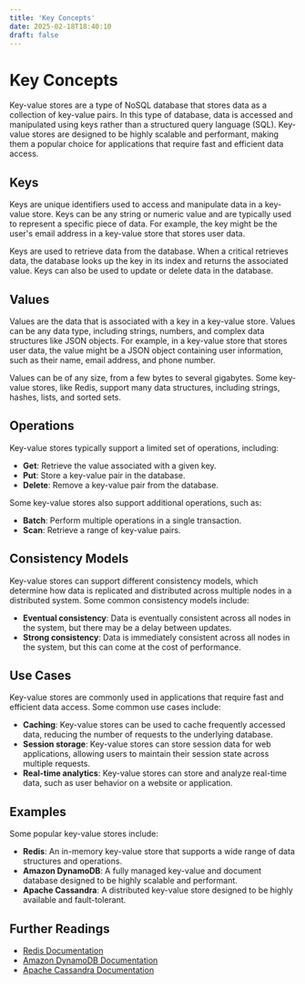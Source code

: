 ```yaml
---
title: 'Key Concepts'
date: 2025-02-18T18:40:10
draft: false
---
```


# Key Concepts

Key-value stores are a type of NoSQL database that stores data as a collection of key-value pairs. In this type of database, data is accessed and manipulated using keys rather than a structured query language (SQL). Key-value stores are designed to be highly scalable and performant, making them a popular choice for applications that require fast and efficient data access.

## **Keys**

Keys are unique identifiers used to access and manipulate data in a key-value store. Keys can be any string or numeric value and are typically used to represent a specific piece of data. For example, the key might be the user's email address in a key-value store that stores user data.

Keys are used to retrieve data from the database. When a critical retrieves data, the database looks up the key in its index and returns the associated value. Keys can also be used to update or delete data in the database.

## **Values**

Values are the data that is associated with a key in a key-value store. Values can be any data type, including strings, numbers, and complex data structures like JSON objects. For example, in a key-value store that stores user data, the value might be a JSON object containing user information, such as their name, email address, and phone number.

Values can be of any size, from a few bytes to several gigabytes. Some key-value stores, like Redis, support many data structures, including strings, hashes, lists, and sorted sets.

## **Operations**

Key-value stores typically support a limited set of operations, including:

- **Get**: Retrieve the value associated with a given key.
- **Put**: Store a key-value pair in the database.
- **Delete**: Remove a key-value pair from the database.

Some key-value stores also support additional operations, such as:

- **Batch**: Perform multiple operations in a single transaction.
- **Scan**: Retrieve a range of key-value pairs.

## **Consistency Models**

Key-value stores can support different consistency models, which determine how data is replicated and distributed across multiple nodes in a distributed system. Some common consistency models include:

- **Eventual consistency**: Data is eventually consistent across all nodes in the system, but there may be a delay between updates.
- **Strong consistency**: Data is immediately consistent across all nodes in the system, but this can come at the cost of performance.

## **Use Cases**

Key-value stores are commonly used in applications that require fast and efficient data access. Some common use cases include:

- **Caching**: Key-value stores can be used to cache frequently accessed data, reducing the number of requests to the underlying database.
- **Session storage**: Key-value stores can store session data for web applications, allowing users to maintain their session state across multiple requests.
- **Real-time analytics**: Key-value stores can store and analyze real-time data, such as user behavior on a website or application.

## **Examples**

Some popular key-value stores include:

- **Redis**: An in-memory key-value store that supports a wide range of data structures and operations.
- **Amazon DynamoDB**: A fully managed key-value and document database designed to be highly scalable and performant.
- **Apache Cassandra**: A distributed key-value store designed to be highly available and fault-tolerant.

## **Further Readings**

- [Redis Documentation](https://redis.io/documentation)
- [Amazon DynamoDB Documentation](https://docs.aws.amazon.com/dynamodb/index.html)
- [Apache Cassandra Documentation](https://cassandra.apache.org/doc/latest/)
